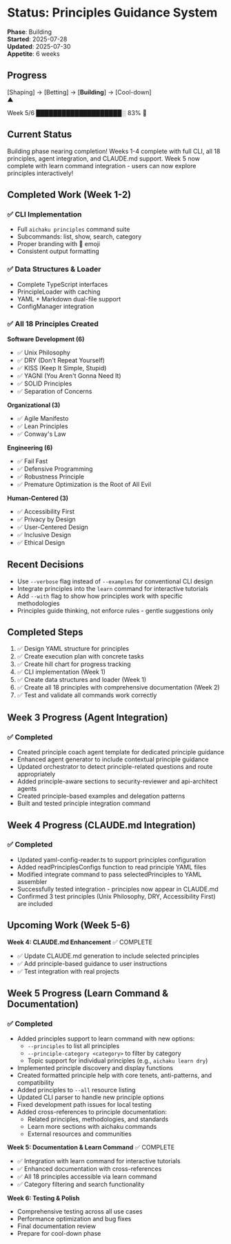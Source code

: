 # Status: Principles Guidance System

**Phase**: Building\
**Started**: 2025-07-28\
**Updated**: 2025-07-30\
**Appetite**: 6 weeks

## Progress

[Shaping] → [Betting] → [**Building**] → [Cool-down]\
▲

Week 5/6 ████████████████████░ 83% 🌿

## Current Status

Building phase nearing completion! Weeks 1-4 complete with full CLI, all 18 principles, agent integration, and CLAUDE.md
support. Week 5 now complete with learn command integration - users can now explore principles interactively!

## Completed Work (Week 1-2)

### ✅ CLI Implementation

- Full `aichaku principles` command suite
- Subcommands: list, show, search, category
- Proper branding with 🌸 emoji
- Consistent output formatting

### ✅ Data Structures & Loader

- Complete TypeScript interfaces
- PrincipleLoader with caching
- YAML + Markdown dual-file support
- ConfigManager integration

### ✅ All 18 Principles Created

**Software Development (6)**

- ✅ Unix Philosophy
- ✅ DRY (Don't Repeat Yourself)
- ✅ KISS (Keep It Simple, Stupid)
- ✅ YAGNI (You Aren't Gonna Need It)
- ✅ SOLID Principles
- ✅ Separation of Concerns

**Organizational (3)**

- ✅ Agile Manifesto
- ✅ Lean Principles
- ✅ Conway's Law

**Engineering (6)**

- ✅ Fail Fast
- ✅ Defensive Programming
- ✅ Robustness Principle
- ✅ Premature Optimization is the Root of All Evil

**Human-Centered (3)**

- ✅ Accessibility First
- ✅ Privacy by Design
- ✅ User-Centered Design
- ✅ Inclusive Design
- ✅ Ethical Design

## Recent Decisions

- Use `--verbose` flag instead of `--examples` for conventional CLI design
- Integrate principles into the `learn` command for interactive tutorials
- Add `--with` flag to show how principles work with specific methodologies
- Principles guide thinking, not enforce rules - gentle suggestions only

## Completed Steps

1. ✅ Design YAML structure for principles
2. ✅ Create execution plan with concrete tasks
3. ✅ Create hill chart for progress tracking
4. ✅ CLI implementation (Week 1)
5. ✅ Create data structures and loader (Week 1)
6. ✅ Create all 18 principles with comprehensive documentation (Week 2)
7. ✅ Test and validate all commands work correctly

## Week 3 Progress (Agent Integration)

### ✅ Completed

- Created principle coach agent template for dedicated principle guidance
- Enhanced agent generator to include contextual principle guidance
- Updated orchestrator to detect principle-related questions and route appropriately
- Added principle-aware sections to security-reviewer and api-architect agents
- Created principle-based examples and delegation patterns
- Built and tested principle integration command

## Week 4 Progress (CLAUDE.md Integration)

### ✅ Completed

- Updated yaml-config-reader.ts to support principles configuration
- Added readPrinciplesConfigs function to read principle YAML files
- Modified integrate command to pass selectedPrinciples to YAML assembler
- Successfully tested integration - principles now appear in CLAUDE.md
- Confirmed 3 test principles (Unix Philosophy, DRY, Accessibility First) are included

## Upcoming Work (Week 5-6)

**Week 4: CLAUDE.md Enhancement** ✅ COMPLETE

- ✅ Update CLAUDE.md generation to include selected principles
- ✅ Add principle-based guidance to user instructions
- ✅ Test integration with real projects

## Week 5 Progress (Learn Command & Documentation)

### ✅ Completed

- Added principles support to learn command with new options:
  - `--principles` to list all principles
  - `--principle-category <category>` to filter by category
  - Topic support for individual principles (e.g., `aichaku learn dry`)
- Implemented principle discovery and display functions
- Created formatted principle help with core tenets, anti-patterns, and compatibility
- Added principles to `--all` resource listing
- Updated CLI parser to handle new principle options
- Fixed development path issues for local testing
- Added cross-references to principle documentation:
  - Related principles, methodologies, and standards
  - Learn more sections with aichaku commands
  - External resources and communities

**Week 5: Documentation & Learn Command** ✅ COMPLETE

- ✅ Integration with learn command for interactive tutorials
- ✅ Enhanced documentation with cross-references
- ✅ All 18 principles accessible via learn command
- ✅ Category filtering and search functionality

**Week 6: Testing & Polish**

- Comprehensive testing across all use cases
- Performance optimization and bug fixes
- Final documentation review
- Prepare for cool-down phase
